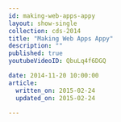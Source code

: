 ```yaml
---
id: making-web-apps-appy
layout: show-single
collection: cds-2014
title: "Making Web Apps Appy"
description: ""
published: true
youtubeVideoID: QbuLq4f6DGQ

date: 2014-11-20 10:00:00
article:
  written_on: 2015-02-24
  updated_on: 2015-02-24

---
```


